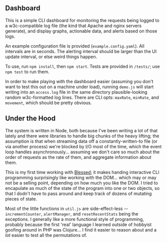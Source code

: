 Dashboard
---------

This is a simple CLI dashboard for monitoring the requests being logged to a
w3c-compatible log file (the kind that Apache and nginx servers generate), and
display graphs, actionable data, and alerts based on those logs.

An example configuration file is provided (`example.config.yaml`). All intervals
are in seconds. The alerting interval should be larger than the UI update 
interval, or else weird things happen.

To use, run `npm install`, then `npm start`. Tests are provided in `/tests/`;
use `npm test` to run them.

In order to make playing with the dashboard easier (assuming you don't want to 
test this out on a machine under load), running `demo.js` will start writing 
into an `access.log` file in the same directory plausible-looking random 
w3c-formatted log lines. There are CLI opts: `maxRate`, `minRate`, and 
`movement`, which should be pretty obvious.

Under the Hood
--------------

The system is written in Node, both because I've been writing a lot of that 
lately and there were libraries to handle big chunks of the heavy lifting; the 
assumption is that when streaming data off a constantly-written-to file (or via 
another process) we're blocked by I/O most of the time, which the event loop 
handles asynchronously... assuming we don't care so much about the order of 
requests as the rate of them, and aggregate information about them.

This is my first time working with [Blessed](https://github.com/chjj/blessed);
it makes handing interactive CLI programming surprisingly like working with the
DOM... which may or may not be a selling point, depending on how much you like
the DOM. I tried to encapulate as much of the state of the program into one or
two objects, so that I dodn't have to pass around and keep track of dozens of 
mutating pieces of state.

Most of the little functions in `util.js` are side-effect-less -- 
`incrementCounter`, `alertManager`, and `resetRecentStats` being the exceptions.
I generally like a more functional style of programming, probably because the 
first 'real' language I learned outside of hobbyist goofing around in PHP was 
Clojure... I find it easier to reason about and a *lot* easier to test all the 
permutations of.
